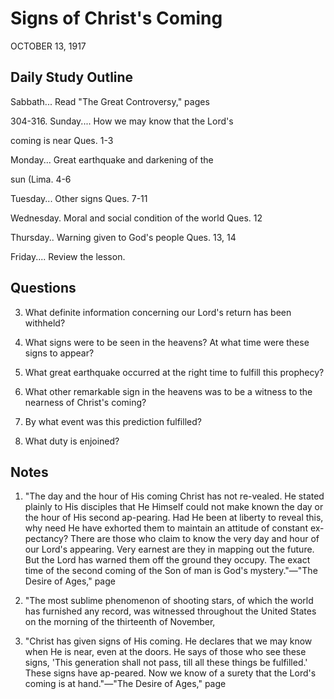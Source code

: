 # Signs of Christ's Coming
OCTOBER 13, 1917

## Daily Study Outline

Sabbath... Read "The Great Controversy," pages

304-316. Sunday.... How we may know that the Lord's

coming is near Ques. 1-3

Monday... Great earthquake and darkening of the

sun (Lima. 4-6

Tuesday... Other signs Ques. 7-11

Wednesday. Moral and social condition of the world Ques. 12

Thursday.. Warning given to God's people Ques. 13, 14

Friday.... Review the lesson.

## Questions

3. What definite information concerning our Lord's return has been withheld? 

4. What signs were to be seen in the heavens? At what time were these signs to appear? 

6. What great earthquake occurred at the right time to fulfill this prophecy? 

7. What other remarkable sign in the heavens was to be a witness to the nearness of Christ's coming? 

8. By what event was this prediction fulfilled? 

14. What duty is enjoined? 

## Notes

1. "The day and the hour of His coming Christ has not re-vealed. He stated plainly to His disciples that He Himself could not make known the day or the hour of His second ap-pearing. Had He been at liberty to reveal this, why need He have exhorted them to maintain an attitude of constant ex-pectancy? There are those who claim to know the very day and hour of our Lord's appearing. Very earnest are they in mapping out the future. But the Lord has warned them off the ground they occupy. The exact time of the second coming of the Son of man is God's mystery."—"The Desire of Ages," page

4. "The most sublime phenomenon of shooting stars, of which the world has furnished any record, was witnessed throughout the United States on the morning of the thirteenth of November,

5. "Christ has given signs of His coming. He declares that we may know when He is near, even at the doors. He says of those who see these signs, 'This generation shall not pass, till all these things be fulfilled.' These signs have ap-peared. Now we know of a surety that the Lord's coming is at hand."—"The Desire of Ages," page

